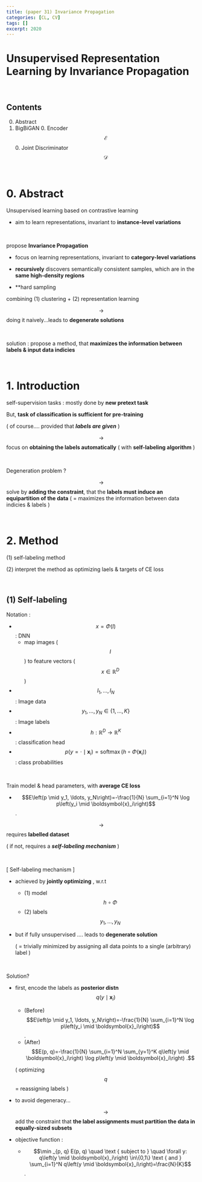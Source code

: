 ```yaml
---
title: (paper 31) Invariance Propagation
categories: [CL, CV]
tags: []
excerpt: 2020
---
```


<script src="https://cdn.mathjax.org/mathjax/latest/MathJax.js?config=TeX-AMS-MML_HTMLorMML" type="text/javascript"></script>

# Unsupervised Representation Learning by Invariance Propagation

<br>

## Contents

0. Abstract
0. BigBiGAN
   0. Encoder $$\mathcal{E}$$
   0. Joint Discriminator $$\mathcal{D}$$ 


<br>

# 0. Abstract

Unsupervised learning based on contrastive learning

- aim to learn representations, invariant to **instance-level variations**

<br>

propose **Invariance Propagation**

- focus on learning representations, invariant to **category-level variations**

- **recursively** discovers semantically consistent samples, which are in the **same high-density regions**
- **hard sampling 

combining (1) clustering + (2) representation learning

$$\rightarrow$$ doing it naively...leads to **degenerate solutions**

<br>

solution : propose a method, that **maximizes the information between labels & input data indicies**

<br>

# 1. Introduction

self-supervision tasks : mostly done by **new pretext task**

But, **task of classification is sufficient for pre-training**

( of course.... provided that ***labels are given*** )

$$\rightarrow$$ focus on **obtaining the labels automatically** ( with **self-labeling algorithm** )

<br>

Degeneration problem ?

$$\rightarrow$$ solve by **adding the constraint**, that the **labels must induce an equipartition of the data** ( = maximizes the information between data indicies & labels )

<br>

# 2. Method

(1) self-labeling method

(2) interpret the method as optimizing laels & targets of CE loss

<br>

## (1) Self-labeling

Notation :

- $$x=\Phi(I)$$ : DNN
  - map images ($$I$$) to feature vectors ($$x \in \mathbb{R}^D$$ )
- $$I_1, \ldots, I_N$$ : Image data
- $$y_1, \ldots, y_N \in\{1, \ldots, K\}$$ : Image labels
- $$h: \mathbb{R}^D \rightarrow \mathbb{R}^K$$ : classification head
- $$p\left(y=\cdot \mid \boldsymbol{x}_i\right)=\operatorname{softmax}\left(h \circ \Phi\left(\boldsymbol{x}_i\right)\right)$$ : class probabilities 

<br>

Train model & head parameters, with **average CE loss**

- $$E\left(p \mid y_1, \ldots, y_N\right)=-\frac{1}{N} \sum_{i=1}^N \log p\left(y_i \mid \boldsymbol{x}_i\right)$$.

$$\rightarrow$$ requires **labelled dataset**

( if not, requires a ***self-labeling mechanism*** )

<br>

[ Self-labeling mechanism ]

- achieved by **jointly optimizing** , w.r.t

  - (1) model $$h \circ \Phi$$
  - (2) labels $$y_1, \ldots, y_N$$

- but if fully unsupervised .... leads to **degenerate solution**

  ( = trivially minimized by assigning all data points to a single (arbitrary) label )

<br>

Solution?

- first, encode the labels as **posterior distn** $$q\left(y \mid \boldsymbol{x}_i\right)$$

  - (Before) $$E\left(p \mid y_1, \ldots, y_N\right)=-\frac{1}{N} \sum_{i=1}^N \log p\left(y_i \mid \boldsymbol{x}_i\right)$$.
  - (After) $$E(p, q)=-\frac{1}{N} \sum_{i=1}^N \sum_{y=1}^K q\left(y \mid \boldsymbol{x}_i\right) \log p\left(y \mid \boldsymbol{x}_i\right) .$$

  ( optimizing $$q$$ = reassigning labels )

- to avoid degeneracy...

  $$\rightarrow$$ add the constraint that **the label assignments must partition the data in equally-sized subsets**

- objective function :

  - $$\min _{p, q} E(p, q) \quad \text { subject to } \quad \forall y: q\left(y \mid \boldsymbol{x}_i\right) \in\{0,1\} \text { and } \sum_{i=1}^N q\left(y \mid \boldsymbol{x}_i\right)=\frac{N}{K}$$.

  